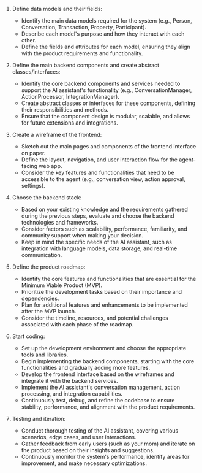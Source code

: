 1. Define data models and their fields:
   - Identify the main data models required for the system (e.g., Person, Conversation, Transaction, Property, Participant).
   - Describe each model's purpose and how they interact with each other.
   - Define the fields and attributes for each model, ensuring they align with the product requirements and functionality.

2. Define the main backend components and create abstract classes/interfaces:
   - Identify the core backend components and services needed to support the AI assistant's functionality (e.g., ConversationManager, ActionProcessor, IntegrationManager).
   - Create abstract classes or interfaces for these components, defining their responsibilities and methods.
   - Ensure that the component design is modular, scalable, and allows for future extensions and integrations.

3. Create a wireframe of the frontend:
   - Sketch out the main pages and components of the frontend interface on paper.
   - Define the layout, navigation, and user interaction flow for the agent-facing web app.
   - Consider the key features and functionalities that need to be accessible to the agent (e.g., conversation view, action approval, settings).

4. Choose the backend stack:
   - Based on your existing knowledge and the requirements gathered during the previous steps, evaluate and choose the backend technologies and frameworks.
   - Consider factors such as scalability, performance, familiarity, and community support when making your decision.
   - Keep in mind the specific needs of the AI assistant, such as integration with language models, data storage, and real-time communication.

5. Define the product roadmap:
   - Identify the core features and functionalities that are essential for the Minimum Viable Product (MVP).
   - Prioritize the development tasks based on their importance and dependencies.
   - Plan for additional features and enhancements to be implemented after the MVP launch.
   - Consider the timeline, resources, and potential challenges associated with each phase of the roadmap.

6. Start coding:
   - Set up the development environment and choose the appropriate tools and libraries.
   - Begin implementing the backend components, starting with the core functionalities and gradually adding more features.
   - Develop the frontend interface based on the wireframes and integrate it with the backend services.
   - Implement the AI assistant's conversation management, action processing, and integration capabilities.
   - Continuously test, debug, and refine the codebase to ensure stability, performance, and alignment with the product requirements.

7. Testing and iteration:
   - Conduct thorough testing of the AI assistant, covering various scenarios, edge cases, and user interactions.
   - Gather feedback from early users (such as your mom) and iterate on the product based on their insights and suggestions.
   - Continuously monitor the system's performance, identify areas for improvement, and make necessary optimizations.